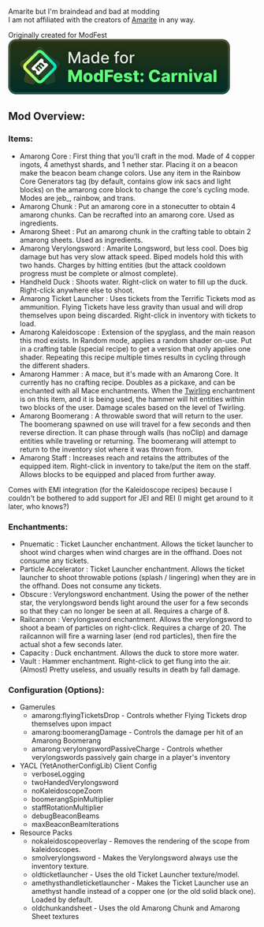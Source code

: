 Amarite but I'm braindead and bad at modding</br>
I am not affiliated with the creators of [Amarite]([https://modrinth.com/mod/amarite](https://modrinth.com/mod/amarite)) in any way.

Originally created for ModFest</br>
[![Made for ModFest: Carnival](https://raw.githubusercontent.com/ModFest/art/v2/badge/svg/carnival/cozy.svg)](https://modfest.net/carnival)

## Mod Overview:

### Items:
- Amarong Core : First thing that you'll craft in the mod. Made of 4 copper ingots, 4 amethyst shards, and 1 nether star. Placing it on a beacon make the beacon beam change colors. Use any item in the Rainbow Core Generators tag (by default, contains glow ink sacs and light blocks) on the amarong core block to change the core's cycling mode. Modes are jeb_, rainbow, and trans.
- Amarong Chunk : Put an amarong core in a stonecutter to obtain 4 amarong chunks. Can be recrafted into an amarong core. Used as ingredients.
- Amarong Sheet : Put an amarong chunk in the crafting table to obtain 2 amarong sheets. Used as ingredients.
- Amarong Verylongsword : Amarite Longsword, but less cool. Does big damage but has very slow attack speed. Biped models hold this with two hands. Charges by hitting entities (but the attack cooldown progress must be complete or almost complete).
- Handheld Duck : Shoots water. Right-click on water to fill up the duck. Right-click anywhere else to shoot.
- Amarong Ticket Launcher : Uses tickets from the Terrific Tickets mod as ammunition. Flying Tickets have less gravity than usual and will drop themselves upon being discarded. Right-click in inventory with tickets to load.
- Amarong Kaleidoscope : Extension of the spyglass, and the main reason this mod exists. In Random mode, applies a random shader on-use. Put in a crafting table (special recipe) to get a version that only applies one shader. Repeating this recipe multiple times results in cycling through the different shaders.
- Amarong Hammer : A mace, but it's made with an Amarong Core. It currently has no crafting recipe. Doubles as a pickaxe, and can be enchanted with all Mace enchantments. When the [Twirling](https://modrinth.com/mod/twirl) enchantment is on this item, and it is being used, the hammer will hit entities within two blocks of the user. Damage scales based on the level of Twirling.
- Amarong Boomerang : A throwable sword that will return to the user. The boomerang spawned on use will travel for a few seconds and then reverse direction. It can phase through walls (has noClip) and damage entities while traveling or returning. The boomerang will attempt to return to the inventory slot where it was thrown from.
- Amarong Staff : Increases reach and retains the attributes of the equipped item. Right-click in inventory to take/put the item on the staff. Allows blocks to be equipped and placed from further away.

Comes with EMI integration (for the Kaleidoscope recipes) because I couldn't be bothered to add support for JEI and REI (I might get around to it later, who knows?)

### Enchantments:
- Pnuematic : Ticket Launcher enchantment. Allows the ticket launcher to shoot wind charges when wind charges are in the offhand. Does not consume any tickets.
- Particle Accelerator : Ticket Launcher enchantment. Allows the ticket launcher to shoot throwable potions (splash / lingering) when they are in the offhand. Does not consume any tickets.
- Obscure : Verylongsword enchantment. Using the power of the nether star, the verylongsword bends light around the user for a few seconds so that they can no longer be seen at all. Requires a charge of 8.
- Railcannon : Verylongsword enchantment. Allows the verylongsword to shoot a beam of particles on right-click. Requires a charge of 20. The railcannon will fire a warning laser (end rod particles), then fire the actual shot a few seconds later.
- Capacity : Duck enchantment. Allows the duck to store more water.
- Vault : Hammer enchantment. Right-click to get flung into the air. (Almost) Pretty useless, and usually results in death by fall damage.

### Configuration (Options):
- Gamerules
  - amarong:flyingTicketsDrop - Controls whether Flying Tickets drop themselves upon impact
  - amarong:boomerangDamage - Controls the damage per hit of an Amarong Boomerang
  - amarong:verylongswordPassiveCharge - Controls whether verylongswords passively gain charge in a player's inventory
- YACL (YetAnotherConfigLib) Client Config
  - verboseLogging
  - twoHandedVerylongsword
  - noKaleidoscopeZoom
  - boomerangSpinMultiplier
  - staffRotationMultiplier
  - debugBeaconBeams
  - maxBeaconBeamIterations
- Resource Packs
  - nokaleidoscopeoverlay - Removes the rendering of the scope from kaleidoscopes.
  - smolverylongsword - Makes the Verylongsword always use the inventory texture.
  - oldticketlauncher - Uses the old Ticket Launcher texture/model.
  - amethysthandleticketlauncher - Makes the Ticket Launcher use an amethyst handle instead of a copper one (or the old solid black one). Loaded by default.
  - oldchunkandsheet - Uses the old Amarong Chunk and Amarong Sheet textures